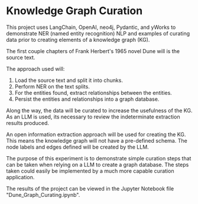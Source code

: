 # Knowledge Graph Curation

This project uses LangChain, OpenAI, neo4j, Pydantic, and yWorks to demonstrate NER (named entity recognition) NLP and examples of curating data prior to creating elements of a knowledge graph (KG).  

The first couple chapters of Frank Herbert's 1965 novel Dune will is the source text.

The approach used will:

1. Load the source text and split it into chunks.
2. Perform NER on the text splits.
3. For the entities found, extract relationships between the entities.  
4. Persist the entities and relationships into a graph database.

Along the way, the data will be curated to increase the usefulness of the KG. As an LLM is used, its necessary to review the indeterminate extraction results produced. 

An open information extraction approach will be used for creating the KG. This means the knowledge graph will not have a pre-defined schema. The node labels and edges defined will be created by the LLM.

The purpose of this experiment is to demonstrate simple curation steps that can be taken when relying on a LLM to create a graph database. The steps taken could easily be implemented by a much more capable curation application.

The results of the project can be viewed in the Jupyter Notebook file "Dune_Graph_Curating.ipynb".
